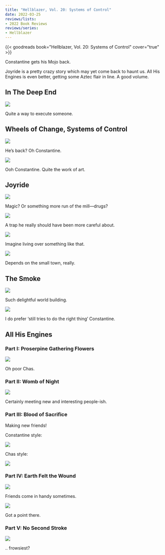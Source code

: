 ```yaml
---
title: "Hellblazer, Vol. 20: Systems of Control"
date: 2022-03-25
reviews/lists:
- 2022 Book Reviews
reviews/series:
- Hellblazer
---
```

{{< goodreads book="Hellblazer, Vol. 20: Systems of Control" cover="true" >}}

Constantine gets his Mojo back. 

Joyride is a pretty  crazy story which may yet come back to haunt us. All His Engines is even better, getting some Aztec flair in line. A good volume. 

<!--more-->

## In The Deep End

![](/embeds/books/attachments/hellblazer-20-e59194.png)

Quite a way to execute someone. 

## Wheels of Change, Systems of Control

![](/embeds/books/attachments/hellblazer-20-0dd823.png)

He’s back? Oh Constantine. 

![](/embeds/books/attachments/hellblazer-20-67fd70.png)

Ooh Constantine. Quite the work of art. 

## Joyride

![](/embeds/books/attachments/hellblazer-20-ccf7f6.png)

Magic? Or something more run of the mill—drugs?

![](/embeds/books/attachments/hellblazer-20-524a9c.png)

A trap he really should have been more careful about. 

![](/embeds/books/attachments/hellblazer-20-a8b21f.png)

Imagine living over something like that. 

![](/embeds/books/attachments/hellblazer-20-f16acf.png)

Depends on the small town, really. 

## The Smoke

![](/embeds/books/attachments/hellblazer-20-2bc8bc.png)

Such delightful world building. 

![](/embeds/books/attachments/hellblazer-20-4c6876.png)

I do prefer ‘still tries to do the right thing’ Constantine. 

## All His Engines

### Part I: Proserpine Gathering Flowers

![](/embeds/books/attachments/hellblazer-20-970c80.png)

Oh poor Chas. 

### Part II: Womb of Night

![](/embeds/books/attachments/hellblazer-20-a52817.png)

Certainly meeting new and interesting people-ish. 

### Part III: Blood of Sacrifice

Making new friends!

Constantine style:

![](/embeds/books/attachments/hellblazer-20-9173ee.png)

Chas style:

![](/embeds/books/attachments/hellblazer-20-9564f4.png)

### Part IV: Earth Felt the Wound

![](/embeds/books/attachments/hellblazer-20-2f5b4a.png)

Friends come in handy sometimes. 

![](/embeds/books/attachments/hellblazer-20-6f3c9b.png)

Got a point there. 

### Part V: No Second Stroke

![](/embeds/books/attachments/hellblazer-20-4e3dba.png)

.. frowsiest?


